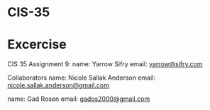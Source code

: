 # CIS-35
# Excercise


CIS 35 Assignment 9:
name: Yarrow Sifry
email: yarrow@sifry.com

Collaborators
name: Nicole Sallak Anderson
email: nicole.sallak.anderson@gmail.com

name: Gad Rosen
email: gados2000@gmail.com
